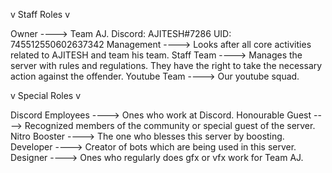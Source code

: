 v Staff Roles v

Owner          ---->  Team AJ. Discord: AJITESH#7286 UID: 745512550602637342
Management     ---->  Looks after all core activities related to AJITESH and team his team.
Staff Team     ---->  Manages the server with rules and regulations. They have the right to take the necessary action against the offender.
Youtube Team   ---->  Our youtube squad.

v Special Roles v

Discord Employees ----> Ones who work at Discord.
Honourable Guest  ----> Recognized members of the community or special guest of the server.
Nitro Booster		  ---->	The one who blesses this server by boosting.
Developer	        ---->	Creator of bots which are being used in this server.
Designer	        ---->	Ones who regularly does gfx or vfx work for Team AJ.
